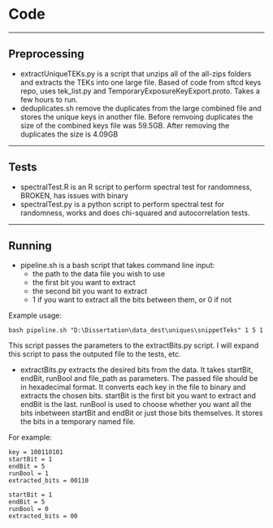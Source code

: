# Code
---

## Preprocessing
- extractUniqueTEKs.py is a script that unzips all of the all-zips folders and extracts the TEKs into one large file. Based of code from sftcd keys repo, uses tek_list.py and TemporaryExposureKeyExport.proto. Takes a few hours to run.
- deduplicates.sh remove the duplicates from the large combined file and stores the unique keys in another file. Before remvoing duplicates the size of the combined keys file was 59.5GB. After removing the duplicates the size is 4.09GB

--- 

## Tests
- spectralTest.R is an R script to perform spectral test for randomness, BROKEN, has issues with binary
- spectralTest.py is a python script to perform spectral test for randomness, works and does chi-squared and autocorrelation tests.

---

## Running
- pipeline.sh is a bash script that takes command line input:
    - the path to the data file you wish to use
    - the first bit you want to extract
    - the second bit you want to extract
    - 1 if you want to extract all the bits between them, or 0 if not

Example usage:
```
bash pipeline.sh "D:\Dissertation\data_dest\uniques\snippetTeks" 1 5 1
```

This script passes the parameters to the extractBits.py script. I will expand this script to pass the outputed file to the tests, etc.

- extractBits.py extracts the desired bits from the data. It takes startBit, endBit, runBool and file_path as parameters. The passed file should be in hexadecimal format. It converts each key in the file to binary and extracts the chosen bits. startBit is the first bit you want to extract and endBit is the last. runBool is used to choose whether you want all the bits inbetween startBit and endBit or just those bits themselves. It stores the bits in a temporary  named file. 

For example:
```
key = 100110101
startBit = 1
endBit = 5
runBool = 1
extracted_bits = 00110

startBit = 1
endBit = 5
runBool = 0
extracted_bits = 00
```
